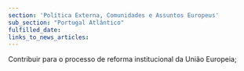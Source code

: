 ```yaml
---
section: 'Política Externa, Comunidades e Assuntos Europeus'
sub_section: "Portugal Atlântico"
fulfilled_date:
links_to_news_articles:
---
```


Contribuir para o processo de reforma institucional da União Europeia;
